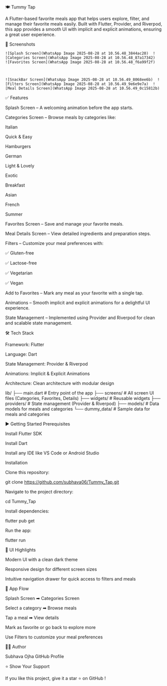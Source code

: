 🍽️ Tummy Tap

A Flutter-based favorite meals app that helps users explore, filter, and manage their favorite meals easily. Built with Flutter, Provider, and Riverpod, this app provides a smooth UI with implicit and explicit animations, ensuring a great user experience.

📸 Screenshots
		

	![Splash Screen](WhatsApp Image 2025-08-28 at 10.56.48_3844ac20)  ![Categories Screen](WhatsApp Image 2025-08-28 at 10.56.48_87a17342)   ![Favorites Screen](WhatsApp Image 2025-08-28 at 10.56.48_f6a99f2f)
	
 	

	![SnackBar Screen](WhatsApp Image 2025-08-28 at 10.56.49_8068ee6b)  ![Filters Screen](WhatsApp Image 2025-08-28 at 10.56.49_9e6e9e7a)  ![Meal Details Screen](WhatsApp Image 2025-08-28 at 10.56.49_0c15812b)


✅ Features

Splash Screen – A welcoming animation before the app starts.

Categories Screen – Browse meals by categories like:

Italian

Quick & Easy

Hamburgers

German

Light & Lovely

Exotic

Breakfast

Asian

French

Summer

Favorites Screen – Save and manage your favorite meals.

Meal Details Screen – View detailed ingredients and preparation steps.

Filters – Customize your meal preferences with:

✅ Gluten-free

✅ Lactose-free

✅ Vegetarian

✅ Vegan

Add to Favorites – Mark any meal as your favorite with a single tap.

Animations – Smooth implicit and explicit animations for a delightful UI experience.

State Management – Implemented using Provider and Riverpod for clean and scalable state management.

🛠️ Tech Stack

Framework: Flutter

Language: Dart

State Management: Provider & Riverpod

Animations: Implicit & Explicit Animations

Architecture: Clean architecture with modular design

lib/
├── main.dart                # Entry point of the app
├── screens/                 # All screen UI files (Categories, Favorites, Details)
├── widgets/                 # Reusable widgets
├── providers/               # State management (Provider & Riverpod)
├── models/                  # Data models for meals and categories
└── dummy_data/              # Sample data for meals and categories


▶️ Getting Started
Prerequisites

Install Flutter SDK

Install Dart

Install any IDE like VS Code or Android Studio

Installation

Clone this repository:

git clone https://github.com/subhava06/Tummy_Tap.git


Navigate to the project directory:

cd Tummy_Tap


Install dependencies:

flutter pub get


Run the app:

flutter run

🎨 UI Highlights

Modern UI with a clean dark theme

Responsive design for different screen sizes

Intuitive navigation drawer for quick access to filters and meals

📱 App Flow

Splash Screen ➡ Categories Screen

Select a category ➡ Browse meals

Tap a meal ➡ View details

Mark as favorite or go back to explore more

Use Filters to customize your meal preferences

👨‍💻 Author

Subhava Ojha
GitHub Profile

⭐ Show Your Support

If you like this project, give it a star ⭐ on GitHub
!
